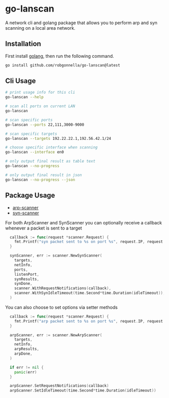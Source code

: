 # go-lanscan

A network cli and golang package that allows you to perform arp and syn
scanning on a local area network.

## Installation

First install [golang], then run the following command.

```bash
go install github.com/robgonnella/go-lanscan@latest
```

## Cli Usage

```bash
# print usage info for this cli
go-lanscan --help

# scan all ports on current LAN
go-lanscan

# scan specific ports
go-lanscan --ports 22,111,3000-9000

# scan specific targets
go-lanscan --targets 192.22.22.1,192.56.42.1/24

# choose specific interface when scanning
go-lanscan --interface en0

# only output final result as table text
go-lanscan --no-progress

# only output final result in json
go-lanscan --no-progress --json
```

## Package Usage

- [arp-scanner](./examples/arpscan.go)
- [syn-scanner](./examples/synscan.go)

For both ArpScanner and SynScanner you can optionally receive a callback
whenever a packet is sent to a target

```go
  callback := func(request *scanner.Request) {
    fmt.Printf("syn packet sent to %s on port %s", request.IP, request.Port)
  }

  synScanner, err := scanner.NewSynScanner(
    targets,
    netInfo,
    ports,
    listenPort,
    synResults,
    synDone,
    scanner.WithRequestNotifications(callback),
    scanner.WithSynIdleTimeout(time.Second*time.Duration(idleTimeout)),
  )
```

You can also choose to set options via setter methods

```go
  callback := func(request *scanner.Request) {
    fmt.Printf("arp packet sent to %s on port %s", request.IP, request.Port)
  }

  arpScanner, err := scanner.NewArpScanner(
    targets,
    netInfo,
    arpResults,
    arpDone,
  )

  if err != nil {
    panic(err)
  }

  arpScanner.SetRequestNotifications(callback)
  arpScanner.SetIdleTimeout(time.Second*time.Duration(idleTimeout))
```

[golang]:  https://go.dev/doc/install
